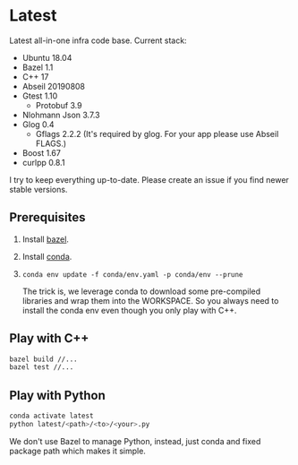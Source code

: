 # Latest

Latest all-in-one infra code base. Current stack:

- Ubuntu 18.04
- Bazel 1.1
- C++ 17
- Abseil 20190808
- Gtest 1.10
  - Protobuf 3.9
- Nlohmann Json 3.7.3
- Glog 0.4
  - Gflags 2.2.2 (It's required by glog. For your app please use Abseil FLAGS.)
- Boost 1.67
- curlpp 0.8.1

I try to keep everything up-to-date. Please create an issue if you find newer
stable versions.

## Prerequisites

1. Install [bazel](https://bazel.build).
1. Install [conda](https://conda.io).
1. `conda env update -f conda/env.yaml -p conda/env --prune`

   The trick is, we leverage conda to download some pre-compiled libraries and
   wrap them into the WORKSPACE. So you always need to install the conda env
   even though you only play with C++.

## Play with C++

```bash
bazel build //...
bazel test //...
```

## Play with Python

```bash
conda activate latest
python latest/<path>/<to>/<your>.py
```

We don't use Bazel to manage Python, instead, just conda and fixed package path
which makes it simple.
